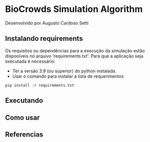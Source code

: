 # BioCrowds Simulation Algorithm
Desenvolvido por Augusto Cardoso Setti

## Instalando requirements

Os requisitos ou dependências para a execução da simulação estão disponíveis no arquivo 'requirements.txt'. Para que a aplicação seja executada é necessário:

- Ter a versão 3.9 (ou superior) do python instalada.
- Usar o comando para instalar a lista de requerimentos<br>

``` pip install -r requirements.txt	```

## Executando

<!-- A simulação pode ser executado através do comando:<br>

``` python main.py ``` -->

## Como usar

<!-- - O terminal exibe o tipo de agente inserido
- Mouse: Um clique do mouse adiciona um novo agente
- R: excluí o último agente inserito -->

## Referencias

<!-- - Craig Reynolds website: http://www.red3d.com/cwr/steer/
- Autonomous Agents and Steering - The Nature of Code: https://www.youtube.com/watch?v=JIz2L4tn5kM
- Gamedev In-depth: Steering Behaviors (Wander): https://www.youtube.com/watch?v=jz-YNNVlVrQ -->